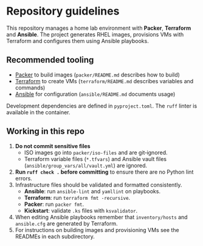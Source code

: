 # Repository guidelines

This repository manages a home lab environment with **Packer**, **Terraform** and **Ansible**. The project generates RHEL images, provisions VMs with Terraform and configures them using Ansible playbooks.

## Recommended tooling

- [Packer](https://www.packer.io/) to build images (`packer/README.md` describes how to build)
- [Terraform](https://www.terraform.io/) to create VMs (`terraform/README.md` describes variables and commands)
- [Ansible](https://www.ansible.com/) for configuration (`ansible/README.md` documents usage)

Development dependencies are defined in `pyproject.toml`. The `ruff` linter is available in the container.

## Working in this repo

1. **Do not commit sensitive files**
   - ISO images go into `packer/iso-files` and are git‑ignored.
   - Terraform variable files (`*.tfvars`) and Ansible vault files (`ansible/group_vars/all/vault.yml`) are ignored.
2. **Run `ruff check .` before committing** to ensure there are no Python lint errors.
3. Infrastructure files should be validated and formatted consistently.
   - **Ansible**: run `ansible-lint` and `yamllint` on playbooks.
   - **Terraform**: run `terraform fmt -recursive`.
   - **Packer**: run `packer fmt`.
   - **Kickstart**: validate `.ks` files with `ksvalidator`.
4. When editing Ansible playbooks remember that `inventory/hosts` and `ansible.cfg` are generated by Terraform.
5. For instructions on building images and provisioning VMs see the READMEs in each subdirectory.

